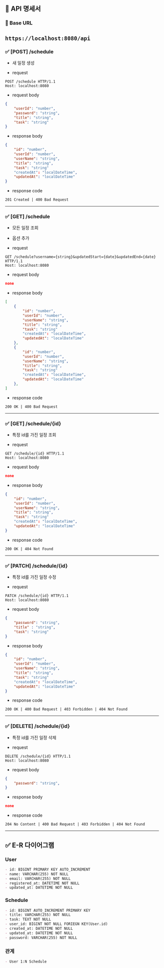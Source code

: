 ## 📘 API 명세서

### 🔹 Base URL
`https://localhost:8080/api`
---
### ✅ [POST] /schedule
- 새 일정 생성

- request
```http
POST /schedule HTTP/1.1
Host: localhost:8080
```

- request body

```json
{
    "userId": "number",
    "password": "string",
    "title": "string",
    "task": "string"
}
```

- response body
```json
{
    "id": "number",
    "userId": "number",
    "userName": "string",
    "title": "string",
    "task": "string"
    "createdAt": "localDateTime",
    "updatedAt": "localDateTime"
}
```

- response code
```http
201 Created | 400 Bad Request
```
---
### ✅ [GET] /schedule
- 모든 일정 조회
- 옵션 추가

- request
```http
GET /schedule?username={string}&updatedStart={date}&updatedEnd={date} HTTP/1.1
Host: localhost:8080
```

- request body

```json
none
```

- response body
```json
[
    {
        "id": "number",
        "userId": "number",
        "userName": "string",
        "title": "string",
        "task": "string"
        "createdAt": "localDateTime",
        "updatedAt": "localDateTime"
    },
    {
        "id": "number",
        "userId": "number",
        "userName": "string",
        "title": "string",
        "task": "string"
        "createdAt": "localDateTime",
        "updatedAt": "localDateTime"
    },
]
```

- response code
```http
200 OK | 400 Bad Request
```
---
### ✅ [GET] /schedule/{id}
- 특정 id를 가진 일정 조회

- request
```http
GET /schedule/{id} HTTP/1.1
Host: localhost:8080
```

- request body

```json
none
```

- response body
```json
{
    "id": "number",
    "userId": "number",
    "userName": "string",
    "title": "string",
    "task": "string"
    "createdAt": "localDateTime",
    "updatedAt": "localDateTime"
}
```

- response code
```http
200 OK | 404 Not Found
```
---
### ✅ [PATCH] /schedule/{id}
- 특정 id를 가진 일정 수정

- request
```http
PATCH /schedule/{id} HTTP/1.1
Host: localhost:8080
```

- request body

```json
{
    "password": "string",
    "title" : "string",
    "task": "string"
}
```

- response body
```json
{
    "id": "number",
    "userId": "number",
    "userName": "string",
    "title": "string",
    "task": "string"
    "createdAt": "localDateTime",
    "updatedAt": "localDateTime"
}
```

- response code
```http
200 OK | 400 Bad Request | 403 Forbidden | 404 Not Found
```
---
### ✅ [DELETE] /schedule/{id}
- 특정 id를 가진 일정 삭제

- request
```http
DELETE /schedule/{id} HTTP/1.1
Host: localhost:8080
```

- request body

```json
{
    "password": "string",
}
```

- response body
```json
none
```

- response code
```http
204 No Content | 400 Bad Request | 403 Forbidden | 404 Not Found
```

---
## ✅ E-R 다이어그램


### User
```markdown
- id: BIGINT PRIMARY KEY AUTO_INCREMENT
- name: VARCHAR(255) NOT NULL
- email: VARCHAR(255) NOT NULL
- registered_at: DATETIME NOT NULL
- updated_at: DATETIME NOT NULL
```

### Schedule
```markdown
- id: BIGINT AUTO_INCREMENT PRIMARY KEY
- title: VARCHAR(255) NOT NULL
- task: TEXT NOT NULL
- user_id: BIGINT NOT NULL FORIEGN KEY(User.id)
- created_at: DATETIME NOT NULL
- updated_at: DATETIME NOT NULL
- password: VARCHAR(255) NOT NULL
```

### 관계
```markdown
- User 1:N Schedule
```
